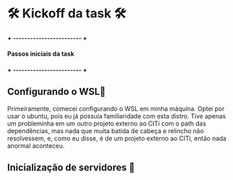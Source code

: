 # 🛠️ Kickoff da task 🛠️
#### + ------------------------ +
#### Passos iniciais da task
#### + ------------------------ +
## Configurando o WSL🐧
Primeiramente, comecei configurando o WSL em minha máquina. Optei por usar o ubuntu, pois eu já possuía familiaridade com esta distro. Tive apenas um probleminha em um outro projeto externo ao CITi com o path das dependências, mas nada que muita batida de cabeça e relincho não resolvessem, e, como eu disse, é de um projeto externo ao CITi, então nada anormal aconteceu.
## Inicialização de servidores 💾

